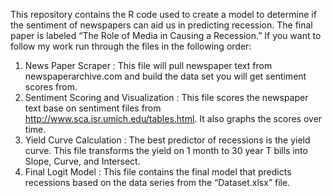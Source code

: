 This repository contains the R code used to create a model to determine if the sentiment of newspapers can aid us in predicting recession. 
The final paper is labeled “The Role of Media in Causing a Recession.” If you want to follow my work run through the files in the following
order:
1.	News Paper Scraper
  : 	This file will pull newspaper text from newspaperarchive.com and build the data set you will get sentiment scores from.
2.	Sentiment Scoring and Visualization 
  : This file scores the newspaper text base on sentiment files from http://www.sca.isr.umich.edu/tables.html. 
    It also graphs the scores over time.
3.	Yield Curve Calculation
  :	The best predictor of recessions is the yield curve. This file transforms the yield on 1 month to 30 year T bills into Slope, 
    Curve, and Intersect.
4.	Final Logit Model
  :	This file contains the final model that predicts recessions based on the data series from the “Dataset.xlsx” file.
